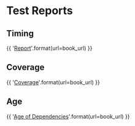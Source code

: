 # Test Reports

## Timing

{{ '[Report]({url}/tests/html-report/report.html)'.format(url=book_url) }}

## Coverage

{{ '[Coverage]({url}/tests/html-coverage/index.html)'.format(url=book_url) }}

## Age

{{ '[Age of Dependencies]({url}/age/dependency-age-sorted.txt)'.format(url=book_url) }}
